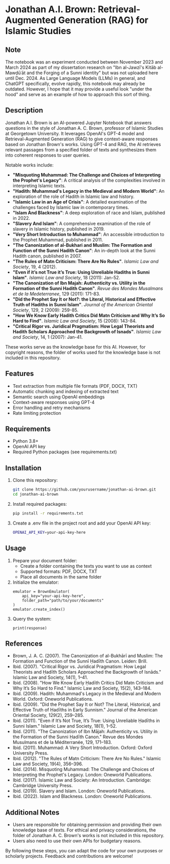 # Jonathan A.I. Brown: Retrieval-Augmented Generation (RAG) for Islamic Studies

## Note
The notebook was an experiment conducted between November 2023 and March 2024 as part of my dissertation research on "Ibn al-Jawzī's Kitāb al-Mawḍūʿāt and the Forging of a Sunni identity" but was not uploaded here until Dec. 2024. As Large Language Models (LLMs) in general, and ChatGPT specifically, evolve rapidly, this notebook may already be outdated. However, I hope that it may provide a useful look "under the hood" and serve as an example of how to approach this sort of thing. 

## Description
Jonathan A.I. Brown is an AI-powered Jupyter Notebook that answers questions in the style of Jonathan A. C. Brown, professor of Islamic Studies at Georgetown University. It leverages OpenAI's GPT-4 model and Retrieval-Augmented Generation (RAG) to give context-aware responses based on Jonathan Brown's works. Using GPT-4 and RAG, the AI retrieves relevant passages from a specified folder of texts and synthesizes them into coherent responses to user queries.

Notable works include:
- **"Misquoting Muhammad: The Challenge and Choices of Interpreting the Prophet's Legacy"**: A critical analysis of the complexities involved in interpreting Islamic texts.
- **"Hadith: Muhammad's Legacy in the Medieval and Modern World"**: An exploration of the role of Hadith in Islamic law and history.
- **"Islamic Law in an Age of Crisis"**: A detailed examination of the challenges faced by Islamic law in contemporary times.
- **"Islam And Blackness"**: A deep exploration of race and Islam, published in 2022.
- **"Slavery And Islam"**: A comprehensive examination of the role of slavery in Islamic history, published in 2019.
- **"Very Short Introduction to Muhammad"**: An accessible introduction to the Prophet Muhammad, published in 2011.
- **"The Canonization of al-Bukhari and Muslim: The Formation and Function of the Sunni Hadith Canon"**: An in-depth look at the Sunni Hadith canon, published in 2007.
- **"The Rules of Matn Criticism: There Are No Rules"**. *Islamic Law and Society*, 19, 4 (2012).
- **"Even if it’s not True it’s True: Using Unreliable Hadiths in Sunni Islam"**. *Islamic Law and Society*, 18 (2011): Jan-52.
- **"The Canonization of Ibn Majah: Authenticity vs. Utility in the Formation of the Sunni Hadith Canon"**. *Revue des Mondes Musalmans et de la Medeterranee*, 129 (2011): 171-83.
- **"Did the Prophet Say It or Not?: the Literal, Historical and Effective Truth of Hadiths in Sunni Islam"**. *Journal of the American Oriental Society*, 129, 2 (2009): 259-85.
- **"How We Know Early Hadith Critics Did Matn Criticism and Why It’s So Hard to Find"**. *Islamic Law and Society*, 15 (2008): 143-84.
- **"Critical Rigor vs. Juridical Pragmatism: How Legal Theorists and Hadith Scholars Approached the Backgrowth of Isnads"**. *Islamic Law and Society*, 14, 1 (2007): Jan-41.

These works serve as the knowledge base for this AI. However, for copyright reasons, the folder of works used for the knowledge base is not included in this repository.

## Features
- Text extraction from multiple file formats (PDF, DOCX, TXT)
- Automatic chunking and indexing of extracted text
- Semantic search using OpenAI embeddings
- Context-aware responses using GPT-4
- Error handling and retry mechanisms
- Rate limiting protection


## Requirements
- Python 3.8+
- OpenAI API key
- Required Python packages (see requirements.txt)

## Installation
1. Clone this repository:
   ```bash
   git clone https://github.com/yourusername/jonathan-ai-brown.git
   cd jonathan-ai-brown
2. Install required packages:
   ```bash
   pip install -r requirements.txt

3. Create a .env file in the project root and add your OpenAI API key:
   ```bash
   OPENAI_API_KEY=your-api-key-here

## Usage
1. Prepare your document folder:
   - Create a folder containing the texts you want to use as context
   - Supported formats: PDF, DOCX, TXT
   - Place all documents in the same folder
2. Initialize the emulator:
   ```from brown_emulator import BrownEmulator
   emulator = BrownEmulator(
       api_key="your-api-key-here",
       folder_path="path/to/your/documents"
   )
   emulator.create_index()

3. Query the system:
   ```response = emulator.query("What is Brown's perspective on the prevalence of matn criticism in the Sunni Hadith tradition prior to the canonization of Bukhari and Muslim?")
   print(response)

## References
- Brown, J. A. C. (2007). The Canonization of al-Bukhārī and Muslim: The Formation and Function of the Sunnī Ḥadīth Canon. Leiden: Brill.
- Ibid. (2007). "Critical Rigor vs. Juridical Pragmatism: How Legal Theorists and Ḥadīth Scholars Approached the Backgrowth of Isnāds." Islamic Law and Society, 14(1), 1–41.
- Ibid. (2008). "How We Know Early Ḥadīth Critics Did Matn Criticism and Why It’s So Hard to Find." Islamic Law and Society, 15(2), 143–184.
- Ibid. (2009). Hadith: Muhammad's Legacy in the Medieval and Modern World. Oxford: Oneworld Publications.
- Ibid. (2009). "Did the Prophet Say It or Not? The Literal, Historical, and Effective Truth of Ḥadīths in Early Sunnism." Journal of the American Oriental Society, 129(2), 259–285.
- Ibid. (2011). "Even if It’s Not True, It’s True: Using Unreliable Ḥadīths in Sunni Islam." Islamic Law and Society, 18(1), 1–52.
- Ibid. (2011). "The Canonization of Ibn Mājah: Authenticity vs. Utility in the Formation of the Sunni Ḥadīth Canon." Revue des Mondes Musulmans et de la Méditerranée, 129, 171–183.
- Ibid. (2011). Muhammad: A Very Short Introduction. Oxford: Oxford University Press.
- Ibid. (2012). "The Rules of Matn Criticism: There Are No Rules." Islamic Law and Society, 19(4), 356–396.
- Ibid. (2014). Misquoting Muhammad: The Challenge and Choices of Interpreting the Prophet's Legacy. London: Oneworld Publications.
- Ibid. (2017). Islamic Law and Society: An Introduction. Cambridge: Cambridge University Press.
- Ibid. (2019). Slavery and Islam. London: Oneworld Publications.
- Ibid. (2022). Islam and Blackness. London: Oneworld Publications.

## Additional Notes
- Users are responsible for obtaining permission and providing their own knowledge base of texts. For ethical and privacy considerations, the folder of Jonathan A. C. Brown's works is not included in this repository.
- Users also need to use their own APIs for budgetary reasons.

By following these steps, you can adapt the code for your own purposes or scholarly projects. 
Feedback and contributions are welcome!
